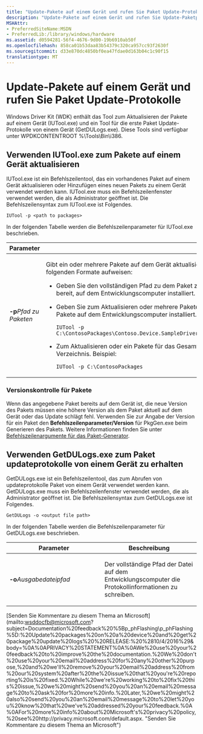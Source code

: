 ```yaml
---
title: "Update-Pakete auf einem Gerät und rufen Sie Paket Update-Protokolle"
description: "Update-Pakete auf einem Gerät und rufen Sie Update-Paketprotokolle"
MSHAttr:
- PreferredSiteName:MSDN
- PreferredLib:/library/windows/hardware
ms.assetid: d0594281-56f4-4676-9d00-19b6910ab50f
ms.openlocfilehash: 858ca01b53daa83b54379c320ca957cc93f2630f
ms.sourcegitcommit: d33e870dc4850bf0ea47fdae0d163b04c1c90f15
translationtype: MT
---
```

# <a name="update-packages-on-a-device-and-get-package-update-logs"></a>Update-Pakete auf einem Gerät und rufen Sie Paket Update-Protokolle


Windows Driver Kit (WDK) enthält das Tool zum Aktualisieren der Pakete auf einem Gerät (IUTool.exe) und ein Tool für die erste Paket Update-Protokolle von einem Gerät (GetDULogs.exe). Diese Tools sind verfügbar unter WPDKCONTENTROOT %\\Tools\\Bin\\i386.

## <a name="using-iutoolexe-to-update-packages-on-a-device"></a>Verwenden IUTool.exe zum Pakete auf einem Gerät aktualisieren


IUTool.exe ist ein Befehlszeilentool, das ein vorhandenes Paket auf einem Gerät aktualisieren oder Hinzufügen eines neuen Pakets zu einem Gerät verwendet werden kann. IUTool.exe muss ein Befehlszeilenfenster verwendet werden, die als Administrator geöffnet ist. Die Befehlszeilensyntax zum IUTool.exe ist Folgendes.

``` syntax
IUTool -p <path to packages>
```

In der folgenden Tabelle werden die Befehlszeilenparameter für IUTool.exe beschrieben.

<table>
<colgroup>
<col width="50%" />
<col width="50%" />
</colgroup>
<thead>
<tr class="header">
<th>Parameter</th>
<th>Beschreibung</th>
</tr>
</thead>
<tbody>
<tr class="odd">
<td><p><strong>-p</strong><em>Pfad zu Paketen</em></p></td>
<td><p>Gibt ein oder mehrere Pakete auf dem Gerät aktualisieren oder das Gerät hinzu. Der <em>Pfad zu Paketen</em> -Parameter kann folgenden Formate aufweisen:</p>
<ul>
<li><p>Geben Sie den vollständigen Pfad zu dem Paket zum Aktualisieren oder Hinzufügen von einem einzelnen Paket bereit, auf dem Entwicklungscomputer installiert.</p></li>
<li><p>Geben Sie zum Aktualisieren oder mehrere Pakete hinzugefügt werden, eine durch Semikolons getrennte Liste der Pakete auf dem Entwicklungscomputer installiert. Beispiel:</p>
<pre class="syntax" space="preserve"><code>IUTool -p C:\ContosoPackages\Contoso.Device.SampleDriver.spkg;C:\ContosoPackages\Contoso.Device.SampleApplication.spkg</code></pre></li>
<li><p>Zum Aktualisieren oder ein Pakete für das Gesamtes Verzeichnis hinzuzufügen, geben Sie den Pfad zu dem Verzeichnis. Beispiel:</p>
<pre class="syntax" space="preserve"><code>IUTool -p C:\ContosoPackages</code></pre></li>
</ul>
<p></p></td>
</tr>
</tbody>
</table>

 

### <a name="package-versioning"></a>Versionskontrolle für Pakete

Wenn das angegebene Paket bereits auf dem Gerät ist, die neue Version des Pakets müssen eine höhere Version als dem Paket aktuell auf dem Gerät oder das Update schlägt fehl. Verwenden Sie zur Angabe der Version für ein Paket den **Befehlszeilenparameter/Version** für PkgGen.exe beim Generieren des Pakets. Weitere Informationen finden Sie unter [Befehlszeilenargumente für das Paket-Generator](https://msdn.microsoft.com/library/windows/hardware/dn756636).

## <a name="using-getdulogsexe-to-get-package-update-logs-from-a-device"></a>Verwenden GetDULogs.exe zum Paket updateprotokolle von einem Gerät zu erhalten


GetDULogs.exe ist ein Befehlszeilentool, das zum Abrufen von updateprotokolle Paket von einem Gerät verwendet werden kann. GetDULogs.exe muss ein Befehlszeilenfenster verwendet werden, die als Administrator geöffnet ist. Die Befehlszeilensyntax zum GetDULogs.exe ist Folgendes.

``` syntax
GetDULogs -o <output file path>
```

In der folgenden Tabelle werden die Befehlszeilenparameter für GetDULogs.exe beschrieben.

<table>
<colgroup>
<col width="50%" />
<col width="50%" />
</colgroup>
<thead>
<tr class="header">
<th>Parameter</th>
<th>Beschreibung</th>
</tr>
</thead>
<tbody>
<tr class="odd">
<td><p><strong>-o</strong><em>Ausgabedateipfad</em></p></td>
<td><p>Der vollständige Pfad der Datei auf dem Entwicklungscomputer die Protokollinformationen zu schreiben.</p></td>
</tr>
</tbody>
</table>

 

 

 

[Senden Sie Kommentare zu diesem Thema an Microsoft] (mailto:wsddocfb@microsoft.com?subject=Documentation%20feedback%20%5Bp_phFlashing\p_phFlashing%5D:%20Update%20packages%20on%20a%20device%20and%20get%20package%20update%20logs%20%20RELEASE:%20%2810/4/2016%29&body=%0A%0APRIVACY%20STATEMENT%0A%0AWe%20use%20your%20feedback%20to%20improve%20the%20documentation.%20We%20don't%20use%20your%20email%20address%20for%20any%20other%20purpose,%20and%20we'll%20remove%20your%20email%20address%20from%20our%20system%20after%20the%20issue%20that%20you're%20reporting%20is%20fixed.%20While%20we're%20working%20to%20fix%20this%20issue,%20we%20might%20send%20you%20an%20email%20message%20to%20ask%20for%20more%20info.%20Later,%20we%20might%20also%20send%20you%20an%20email%20message%20to%20let%20you%20know%20that%20we've%20addressed%20your%20feedback.%0A%0AFor%20more%20info%20about%20Microsoft's%20privacy%20policy,%20see%20http://privacy.microsoft.com/default.aspx. "Senden Sie Kommentare zu diesem Thema an Microsoft")




